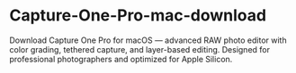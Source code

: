 # Capture-One-Pro-mac-download
Download Capture One Pro for macOS — advanced RAW photo editor with color grading, tethered capture, and layer-based editing. Designed for professional photographers and optimized for Apple Silicon.
